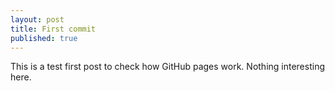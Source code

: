```yaml
---
layout: post
title: First commit
published: true
---
```

This is a test first post to check how GitHub pages work. Nothing interesting here.
